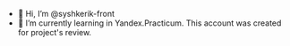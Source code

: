 - 👋 Hi, I’m @syshkerik-front
- 🌱 I’m currently learning in Yandex.Practicum. This account was created for project's review.
